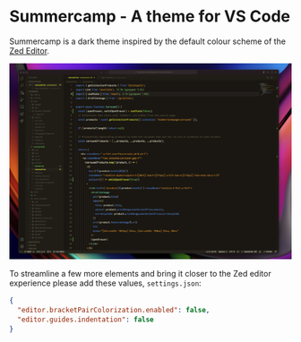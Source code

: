 # Summercamp - A theme for VS Code

Summercamp is a dark theme inspired by the default colour scheme of the [Zed Editor](https://zed.dev/).

![Summercamp Dark](./screenshots/summercamp_dark.png)

To streamline a few more elements and bring it closer to the Zed editor experience please add these values, `settings.json`:

```json
{
  "editor.bracketPairColorization.enabled": false,
  "editor.guides.indentation": false
}
```
